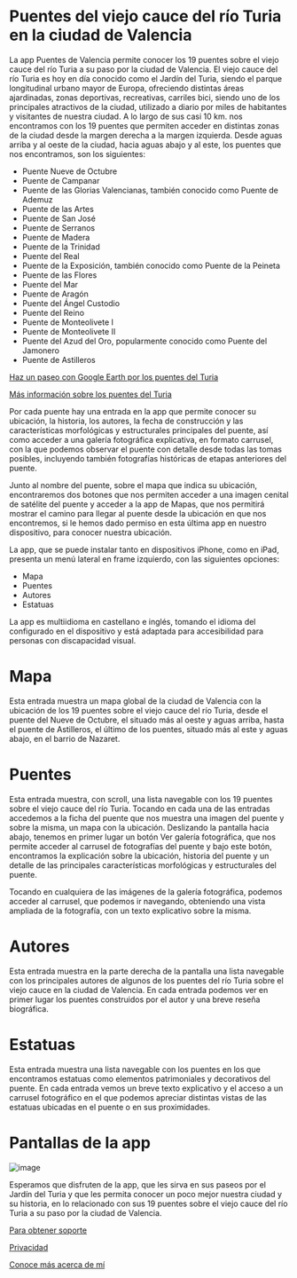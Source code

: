 # Puentes del viejo cauce del río Turia en la ciudad de Valencia

La app Puentes de Valencia permite conocer los 19 puentes sobre el viejo cauce del río Turia a su paso por la ciudad de Valencia. El viejo cauce del río Turia es hoy en día conocido como el Jardín del Turia, siendo el parque longitudinal urbano mayor de Europa, ofreciendo distintas áreas ajardinadas, zonas deportivas, recreativas, carriles bici, siendo uno de los principales atractivos de la ciudad, utilizado a diario por miles de habitantes y visitantes de nuestra ciudad. A lo largo de sus casi 10 km. nos encontramos con los 19 puentes que permiten acceder en distintas zonas de la ciudad desde la margen derecha a la margen izquierda. Desde aguas arriba y al oeste de la ciudad, hacia aguas abajo y al este, los puentes que nos encontramos, son los siguientes:
  - Puente Nueve de Octubre
  - Puente de Campanar
  - Puente de las Glorias Valencianas, también conocido como Puente de Ademuz
  - Puente de las Artes
  - Puente de San José
  - Puente de Serranos
  - Puente de Madera
  - Puente de la Trinidad
  - Puente del Real
  - Puente de la Exposición, también conocido como Puente de la Peineta
  - Puente de las Flores
  - Puente del Mar
  - Puente de Aragón
  - Puente del Ángel Custodio
  - Puente del Reino
  - Puente de Monteolivete I
  - Puente de Monteolivete II
  - Puente del Azud del Oro, popularmente conocido como Puente del Jamonero
  - Puente de Astilleros

[Haz un paseo con Google Earth por los puentes del Turia](https://earth.google.com/earth/d/1tbo5ChFZnfpLoR3QMPWp4jKldIErxT93?usp=sharing)

[Más información sobre los puentes del Turia](https://g7j4mrrnzw.wordpress.com)

Por cada puente hay una entrada en la app que permite conocer su ubicación, la historia, los autores, la fecha de construcción y las características morfológicas y estructurales principales del puente, así como acceder a una galería fotográfica explicativa, en formato carrusel, con la que podemos observar el puente con detalle desde todas las tomas posibles, incluyendo también fotografías históricas de etapas anteriores del puente.

Junto al nombre del puente, sobre el mapa que indica su ubicación, encontraremos dos botones que nos permiten acceder a una imagen cenital de satélite del puente y acceder a la app de Mapas, que nos permitirá mostrar el camino para llegar al puente desde la ubicación en que nos encontremos, si le hemos dado permiso en esta última app en nuestro dispositivo, para conocer nuestra ubicación.

La app, que se puede instalar tanto en dispositivos iPhone, como en iPad, presenta un menú lateral en frame izquierdo, con las siguientes opciones:
  - Mapa
  - Puentes
  - Autores
  - Estatuas

La app es multiidioma en castellano e inglés, tomando el idioma del configurado en el dispositivo y está adaptada para accesibilidad para personas con discapacidad visual.

# Mapa
Esta entrada muestra un mapa global de la ciudad de Valencia con la ubicación de los 19 puentes sobre el viejo cauce del río Turia, desde el puente del Nueve de Octubre, el situado más al oeste y aguas arriba, hasta el puente de Astilleros, el último de los puentes, situado más al este y aguas abajo, en el barrio de Nazaret.

# Puentes
Esta entrada muestra, con scroll, una lista navegable con los 19 puentes sobre el viejo cauce del río Turia. Tocando en cada una de las entradas accedemos a la ficha del puente que nos muestra una imagen del puente y sobre la misma, un mapa con la ubicación. Deslizando la pantalla hacia abajo, tenemos en primer lugar un botón Ver galería fotográfica, que nos permite acceder al carrusel de fotografías del puente y bajo este botón, encontramos la explicación sobre la ubicación, historia del puente y un detalle de las principales características morfológicas y estructurales del puente.

Tocando en cualquiera de las imágenes de la galería fotográfica, podemos acceder al carrusel, que podemos ir navegando, obteniendo una vista ampliada de la fotografía, con un texto explicativo sobre la misma.

# Autores
Esta entrada muestra en la parte derecha de la pantalla una lista navegable con los principales autores de algunos de los puentes del río Turia sobre el viejo cauce en la ciudad de Valencia. En cada entrada podemos ver en primer lugar los puentes construidos por el autor y una breve reseña biográfica.

# Estatuas
Esta entrada muestra una lista navegable con los puentes en los que encontramos estatuas como elementos patrimoniales y decorativos del puente. En cada entrada vemos un breve texto explicativo y el acceso a un carrusel fotográfico en el que podemos apreciar distintas vistas de las estatuas ubicadas en el puente o en sus proximidades.

# Pantallas de la app
![image](https://github.com/vmoscardo/vmoscardo.github.io/assets/46748823/d490691e-64dc-41e5-a414-933af5b59dc1)

Esperamos que disfruten de la app, que les sirva en sus paseos por el Jardín del Turia y que les permita conocer un poco mejor nuestra ciudad y su historia, en lo relacionado con sus 19 puentes sobre el viejo cauce del río Turia a su paso por la ciudad de Valencia.

[Para obtener soporte](https://vmoscardo.github.io/soporte)

[Privacidad](https://vmoscardo.github.io/privacy)

[Conoce más acerca de mí](https://vmoscardo.github.io/about)
